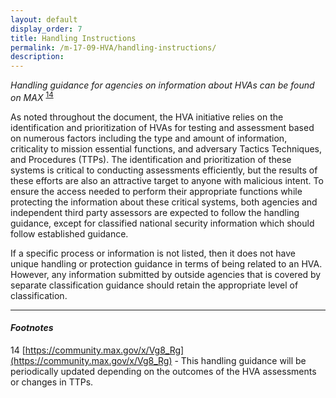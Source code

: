 ```yaml
---
layout: default
display_order: 7
title: Handling Instructions
permalink: /m-17-09-HVA/handling-instructions/
description:
---
```



*Handling guidance for agencies on information about HVAs can be found on MAX* <sup>[14](#14)</sup>

As noted throughout the document, the HVA initiative relies on the identification and prioritization of HVAs for testing and assessment based on numerous factors including the type and amount of information, criticality to mission essential functions, and adversary Tactics Techniques, and Procedures (TTPs).  The identification and prioritization of these systems is critical to conducting assessments efficiently, but the results of these efforts are also an attractive target to anyone with malicious intent.  To ensure the access needed to perform their appropriate functions while protecting the information about these critical systems, both agencies and independent third party assessors are expected to follow the handling guidance, except for classified national security information which should follow established guidance.

If a specific process or information is not listed, then it does not have unique handling or protection guidance in terms of being related to an HVA.  However, any information submitted by outside agencies that is covered by separate classification guidance should retain the appropriate level of classification.

*** 

#### *Footnotes*
<a name="14">14</a> [https://community.max.gov/x/Vg8_Rg](https://community.max.gov/x/Vg8_Rg) - This handling guidance will be periodically updated depending on the outcomes of the HVA assessments or changes in TTPs.
